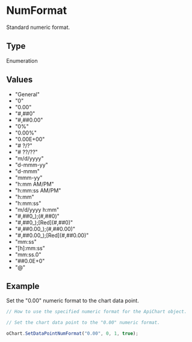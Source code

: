 # NumFormat

Standard numeric format.

## Type

Enumeration

## Values

- "General"
- "0"
- "0.00"
- "#,##0"
- "#,##0.00"
- "0%"
- "0.00%"
- "0.00E+00"
- "# ?/?"
- "# ??/??"
- "m/d/yyyy"
- "d-mmm-yy"
- "d-mmm"
- "mmm-yy"
- "h:mm AM/PM"
- "h:mm:ss AM/PM"
- "h:mm"
- "h:mm:ss"
- "m/d/yyyy h:mm"
- "#,##0_);(#,##0)"
- "#,##0_);\[Red\](#,##0)"
- "#,##0.00_);(#,##0.00)"
- "#,##0.00_);\[Red\](#,##0.00)"
- "mm:ss"
- "\[h\]:mm:ss"
- "mm:ss.0"
- "##0.0E+0"
- "@"


## Example

Set the "0.00" numeric format to the chart data point.

```javascript editor-xlsx
// How to use the specified numeric format for the ApiChart object.

// Set the chart data point to the "0.00" numeric format.

oChart.SetDataPointNumFormat("0.00", 0, 1, true);
```
